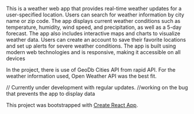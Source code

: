 This is a weather web app that provides real-time weather updates for a user-specified location. Users can search for weather information by city name or zip code. The app displays current weather conditions such as temperature, humidity, wind speed, and precipitation, as well as a 5-day forecast. 
The app also includes interactive maps and charts to visualize weather data. Users can create an account to save their favorite locations and set up alerts for severe weather conditions. The app is built using modern web technologies and is responsive, making it accessible on all devices

In the project, there is use of GeoDb Cities API from rapid API.
For the weather information used, Open Weather API was the best fit. 

// Currently under development with regular updates.
//working on the bug that prevents the app to display data


This project was bootstrapped with [Create React App](https://github.com/facebook/create-react-app).

